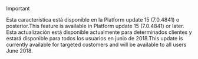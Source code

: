 > [!IMPORTANT]
> <span data-ttu-id="45b9a-101">Esta característica está disponible en la Platform update 15 (7.0.4841) o posterior.</span><span class="sxs-lookup"><span data-stu-id="45b9a-101">This feature is available in Platform update 15 (7.0.4841) or later.</span></span> <span data-ttu-id="45b9a-102">Esta actualización está disponible actualmente para determinados clientes y estará disponible para todos los usuarios en junio de 2018.</span><span class="sxs-lookup"><span data-stu-id="45b9a-102">This update is currently available for targeted customers and will be available to all users June 2018.</span></span>
